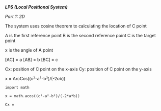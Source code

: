 ***LPS (Local Positional System)***

*Part 1: 2D*

The system uses cosine theorem to calculating the location of C point

A is the first reference point
B is the second reference point
C is the target point

x is the angle of A point

[AC] = a
[AB] = b
[BC] = c

Cx: position of C point on the x-axis
Cy: position of C point on the y-axis

x = ArcCos((c²-a²-b²)/(-2*a*b))


```P
import math

x = math.acos((c²-a²-b²)/(-2*a*b))

Cx = 


```

